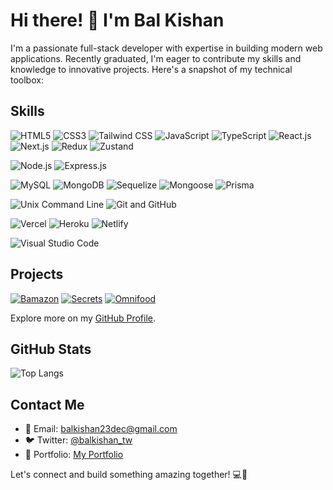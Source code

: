 <!-- Header -->
# Hi there! 👋 I'm Bal Kishan

I'm a passionate full-stack developer with expertise in building modern web applications. Recently graduated, I'm eager to contribute my skills and knowledge to innovative projects. Here's a snapshot of my technical toolbox:

<!-- Skills Section -->
## Skills

![HTML5](https://img.shields.io/badge/HTML5-E34F26?style=for-the-badge&logo=html5&logoColor=white)
![CSS3](https://img.shields.io/badge/CSS3-1572B6?style=for-the-badge&logo=css3&logoColor=white)
![Tailwind CSS](https://img.shields.io/badge/Tailwind_CSS-38B2AC?style=for-the-badge&logo=tailwind-css&logoColor=white)
![JavaScript](https://img.shields.io/badge/JavaScript-F7DF1E?style=for-the-badge&logo=javascript&logoColor=black)
![TypeScript](https://img.shields.io/badge/TypeScript-007ACC?style=for-the-badge&logo=typescript&logoColor=white)
![React.js](https://img.shields.io/badge/React.js-61DAFB?style=for-the-badge&logo=react&logoColor=white)
![Next.js](https://img.shields.io/badge/Next.js-000000?style=for-the-badge&logo=next.js&logoColor=white)
![Redux](https://img.shields.io/badge/Redux-764ABC?style=for-the-badge&logo=redux&logoColor=white)
![Zustand](https://img.shields.io/badge/Zustand-000?style=for-the-badge&logo=zustand&logoColor=white)

![Node.js](https://img.shields.io/badge/Node.js-339933?style=for-the-badge&logo=node.js&logoColor=white)
![Express.js](https://img.shields.io/badge/Express.js-000000?style=for-the-badge&logo=express&logoColor=white)

![MySQL](https://img.shields.io/badge/MySQL-4479A1?style=for-the-badge&logo=mysql&logoColor=white)
![MongoDB](https://img.shields.io/badge/MongoDB-47A248?style=for-the-badge&logo=mongodb&logoColor=white)
![Sequelize](https://img.shields.io/badge/Sequelize-52B0E7?style=for-the-badge&logo=sequelize&logoColor=white)
![Mongoose](https://img.shields.io/badge/Mongoose-47A248?style=for-the-badge&logo=mongoose&logoColor=white)
![Prisma](https://img.shields.io/badge/Prisma-2D3748?style=for-the-badge&logo=prisma&logoColor=white)

![Unix Command Line](https://img.shields.io/badge/Unix_Command_Line-4EAA25?style=for-the-badge&logo=linux&logoColor=white)
![Git and GitHub](https://img.shields.io/badge/Git/GitHub-181717?style=for-the-badge&logo=git&logoColor=white)

![Vercel](https://img.shields.io/badge/Vercel-000?style=for-the-badge&logo=vercel&logoColor=white)
![Heroku](https://img.shields.io/badge/Heroku-430098?style=for-the-badge&logo=heroku&logoColor=white)
![Netlify](https://img.shields.io/badge/Netlify-00C7B7?style=for-the-badge&logo=netlify&logoColor=white)

![Visual Studio Code](https://img.shields.io/badge/VS_Code-007ACC?style=for-the-badge&logo=visual-studio-code&logoColor=white)

<!-- Projects Section -->
## Projects

[![Bamazon](https://github-readme-stats.vercel.app/api/pin/?username=balkishan-gh&repo=bamazon)](https://github.com/balkishan-gh/bamazon)
[![Secrets](https://github-readme-stats.vercel.app/api/pin/?username=balkishan-gh&repo=secrets)](https://github.com/balkishan-gh/secrets)
[![Omnifood](https://github-readme-stats.vercel.app/api/pin/?username=balkishan-gh&repo=omnifood)](https://github.com/balkishan-gh/omnifood)

Explore more on my [GitHub Profile](https://github.com/balkishan-gh).


<!-- GitHub Stats Section -->
## GitHub Stats

![Top Langs](https://github-readme-stats.vercel.app/api/top-langs/?username=anuraghazra&layout=compact)

## Contact Me

- 📧 Email: [balkishan23dec@gmail.com](mailto:balkishan23dec@gmail.com)
- 🐦 Twitter: [@balkishan_tw](https://twitter.com/balkishan_tw)
- 💼 Portfolio: [My Portfolio](https://balkishan.netlify.app)

Let's connect and build something amazing together! 💻🚀

